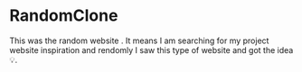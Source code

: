 # RandomClone
This was the random website . It means I am searching for my project website inspiration and rendomly I saw this type of website and got the idea 💡. 
